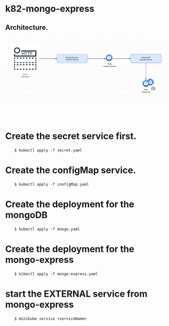 # k82-mongo-express 

## Architecture. 

![cluster](./assets/archi.png)


<br />
<br />


# Create the secret service first. 


```hell
    $ kubectl apply -f secret.yaml
```


# Create the configMap service. 


```hell
    $ kubectl apply -f configMap.yaml
```



# Create the deployment for the mongoDB

```shell
    $ kubectl apply -f mongo.yaml
```


# Create the deployment for the mongo-express

```shell
    $ kibectl apply -f mongo-express.yaml
```

# start the EXTERNAL service from mongo-express
```shell 
    $ minikube service <serviceName>
```


